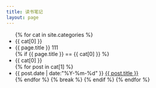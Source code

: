 ```yaml
---
title: 读书笔记
layout: page
---
```


<ul class="listing2">
{% for cat in site.categories %}
<li class="listing-seperator" id="{{ cat[0] }}">{{ cat[0] }}</li>
<li class="listing-seperator" id="{{ cat[0] }}">{{ page.title }}  111</li>
    {% if {{ page.title }} == {{ cat[0] }} %}
        <li class="listing-seperator" id="{{ cat[0] }}">{{ cat[0] }}</li>
        {% for post in cat[1] %}
            <li class="listing-item">
            <time datetime="{{ post.date | date:"%Y-%m-%d" }}">{{ post.date | date:"%Y-%m-%d" }}</time>
            <a href="{{ post.url }}" title="{{ post.title }}">{{ post.title }}</a>
        </li>
        {% endfor %}
        {% break %}
    {% endif %}
{% endfor %}
</ul>

<script src="/media/js/jquery.tagcloud.js" type="text/javascript" charset="utf-8"></script> 
<script language="javascript">
$.fn.tagcloud.defaults = {
    size: {start: 1, end: 1, unit: 'em'},
      color: {start: '#f8e0e6', end: '#ff3333'}
};

$(function () {
    $('#tag_cloud a').tagcloud();
});
</script>
